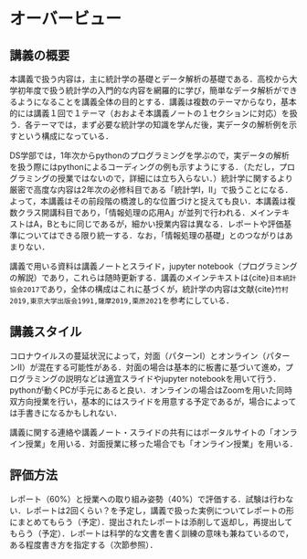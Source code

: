 # オーバービュー

## 講義の概要　

本講義で扱う内容は，主に統計学の基礎とデータ解析の基礎である．高校から大学初年度で扱う統計学の入門的な内容を網羅的に学び，簡単なデータ解析ができるようになることを講義全体の目的とする．講義は複数のテーマからなり，基本的には講義１回で１テーマ（おおよそ本講義ノートの１セクションに対応）を扱う．各テーマでは，まず必要な統計学の知識を学んだ後，実データの解析例を示すという構成になっている．

DS学部では，1年次からpythonのプログラミングを学ぶので，実データの解析を扱う際にはpythonによるコーディングの例も示すようにする．（ただし，プログラミングの授業ではないので，詳細には立ち入らない．）統計学に関するより厳密で高度な内容は2年次の必修科目である「統計学I，II」で扱うことになる．よって，本講義はその前段階の橋渡し的な位置づけと捉えても良い．本講義は複数クラス開講科目であり，「情報処理の応用A」が並列で行われる．メインテキストはA，Bともに同じであるが，細かい授業内容は異なる．レポートや評価基準についてはできる限り統一する．なお，「情報処理の基礎」とのつながりはあまりない．


講義で用いる資料は講義ノートとスライド，jupyter notebook（プログラミングの解説）であり，これらは随時更新する．講義のメインテキストは{cite}`日本統計協会2017`であり，全体の構成はこれに基づくが，統計学の内容は文献{cite}`竹村2019,東京大学出版会1991,薩摩2019,栗原2021`を参考にしている．

## 講義スタイル

コロナウイルスの蔓延状況によって，対面（パターンI）とオンライン（パターンII）が混在する可能性がある．対面の場合は基本的に板書に基づいて進め，プログラミングの説明などは適宜スライドやjupyter notebookを用いて行う．pythonが動くPCが手元にあると良い．オンラインの場合はZoomを用いた同時双方向授業を行い，基本的にはスライドを用意する予定であるが，場合によっては手書きになるかもしれない．

講義に関する連絡や講義ノート・スライドの共有にはポータルサイトの「オンライン授業」を用いる．対面授業に移った場合でも「オンライン授業」を用いる．


## 評価方法

レポート（60%）と授業への取り組み姿勢（40%）で評価する．試験は行わない．レポートは2回くらい？を予定し，講義で扱った実例についてレポートの形にまとめてもらう（予定）．提出されたレポートは添削して返却し，再提出してもらう（予定）．レポートは科学的な文書を書く訓練の意味も兼ねているので，ある程度書き方を指定する（次節参照）．
